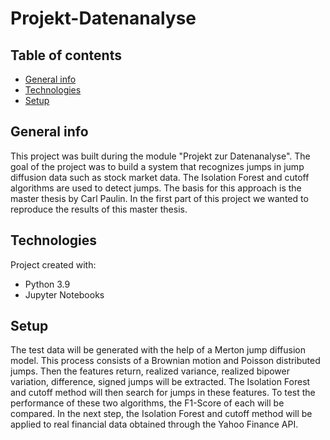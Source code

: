 # Projekt-Datenanalyse

## Table of contents
* [General info](#general-info)
* [Technologies](#technologies)
* [Setup](#setup)

## General info
This project was built during the module "Projekt zur Datenanalyse". 
The goal of the project was to build a system that recognizes jumps in jump diffusion data such as stock market data. The Isolation Forest and cutoff algorithms are used to detect jumps. The basis for this approach is the master thesis by Carl Paulin. In the first part of this project we wanted to reproduce the results of this master thesis.  
	
## Technologies
Project created with:
* Python 3.9
* Jupyter Notebooks

## Setup
The test data will be generated with the help of a Merton jump diffusion model. This process consists of a Brownian motion and Poisson distributed jumps. Then the features return, realized variance, realized bipower variation, difference, signed jumps will be extracted. The Isolation Forest and cutoff method will then search for jumps in these features. To test the performance of these two algorithms, the F1-Score of each will be compared.
In the next step, the Isolation Forest and cutoff method will be applied to real financial data obtained through the Yahoo Finance API.
